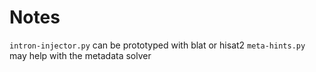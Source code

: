 Notes
=====

`intron-injector.py` can be prototyped with blat or hisat2
`meta-hints.py` may help with the metadata solver
